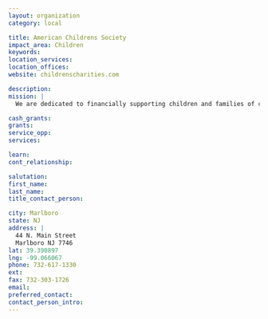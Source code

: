 ```yaml
---
layout: organization
category: local

title: American Childrens Society
impact_area: Children
keywords: 
location_services: 
location_offices: 
website: childrenscharities.com

description: 
mission: |
  We are dedicated to financially supporting children and families of children diagnosed with Cancer and other life threatening diseases as well as extending to the community a support system by providing a caring resource in which temporary and timely assistance is given to children and their families who find themselves in need of clothing, food, and emergency assistance. As needs change, we are there to develop and implement new programs to help today's youth. We are here to listen to and learn what their changing needs are. We will support, offer guidance, and assist all of the young people, for they will soon be our future.

cash_grants: 
grants: 
service_opp: 
services: 

learn: 
cont_relationship: 

salutation: 
first_name: 
last_name: 
title_contact_person: 

city: Marlboro
state: NJ
address: |
  44 N. Main Street  
  Marlboro NJ 7746
lat: 39.390897
lng: -99.066067
phone: 732-617-1330
ext: 
fax: 732-303-1726
email: 
preferred_contact: 
contact_person_intro: 
---
```


